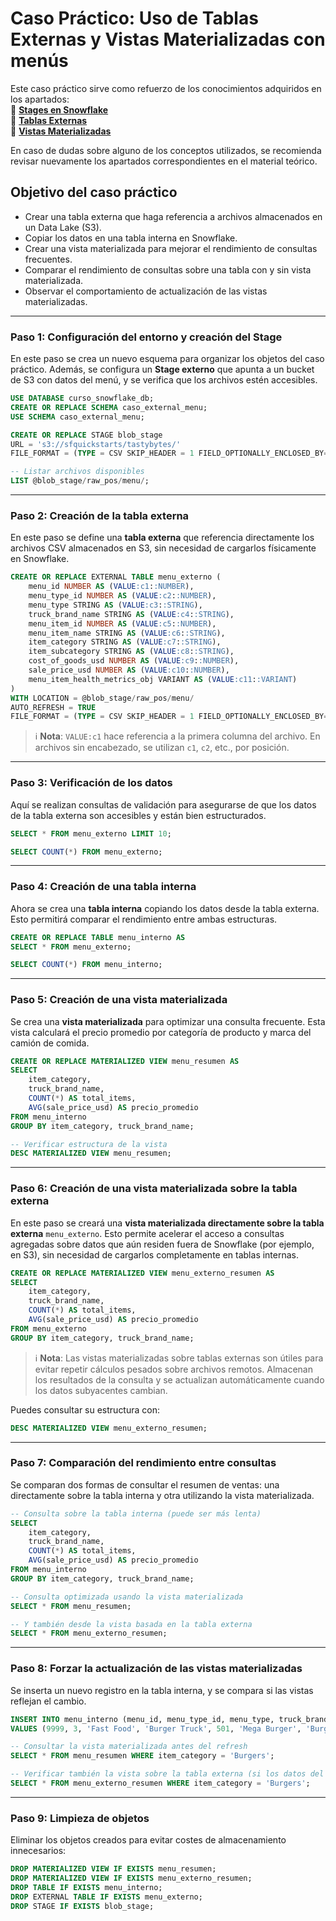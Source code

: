 # Caso Práctico: Uso de Tablas Externas y Vistas Materializadas con menús

Este caso práctico sirve como refuerzo de los conocimientos adquiridos en los apartados:  
📄 **[Stages en Snowflake](02_snowflake_objetos_seguros.md#stages-en-snowflake)**  
📄 **[Tablas Externas](02_snowflake_objetos_seguros.md#tablas-externas)**  
📄 **[Vistas Materializadas](02_snowflake_objetos_seguros.md#vistas-materializadas)**

En caso de dudas sobre alguno de los conceptos utilizados, se recomienda revisar nuevamente los apartados correspondientes en el material teórico.

## Objetivo del caso práctico

- Crear una tabla externa que haga referencia a archivos almacenados en un Data Lake (S3).  
- Copiar los datos en una tabla interna en Snowflake.  
- Crear una vista materializada para mejorar el rendimiento de consultas frecuentes.  
- Comparar el rendimiento de consultas sobre una tabla con y sin vista materializada.  
- Observar el comportamiento de actualización de las vistas materializadas.  

---

### Paso 1: Configuración del entorno y creación del Stage

En este paso se crea un nuevo esquema para organizar los objetos del caso práctico. Además, se configura un **Stage externo** que apunta a un bucket de S3 con datos del menú, y se verifica que los archivos estén accesibles.

```sql
USE DATABASE curso_snowflake_db;
CREATE OR REPLACE SCHEMA caso_external_menu;
USE SCHEMA caso_external_menu;

CREATE OR REPLACE STAGE blob_stage
URL = 's3://sfquickstarts/tastybytes/'
FILE_FORMAT = (TYPE = CSV SKIP_HEADER = 1 FIELD_OPTIONALLY_ENCLOSED_BY='"');

-- Listar archivos disponibles
LIST @blob_stage/raw_pos/menu/;
```

---

### Paso 2: Creación de la tabla externa

En este paso se define una **tabla externa** que referencia directamente los archivos CSV almacenados en S3, sin necesidad de cargarlos físicamente en Snowflake.

```sql
CREATE OR REPLACE EXTERNAL TABLE menu_externo (
    menu_id NUMBER AS (VALUE:c1::NUMBER),
    menu_type_id NUMBER AS (VALUE:c2::NUMBER),
    menu_type STRING AS (VALUE:c3::STRING),
    truck_brand_name STRING AS (VALUE:c4::STRING),
    menu_item_id NUMBER AS (VALUE:c5::NUMBER),
    menu_item_name STRING AS (VALUE:c6::STRING),
    item_category STRING AS (VALUE:c7::STRING),
    item_subcategory STRING AS (VALUE:c8::STRING),
    cost_of_goods_usd NUMBER AS (VALUE:c9::NUMBER),
    sale_price_usd NUMBER AS (VALUE:c10::NUMBER),
    menu_item_health_metrics_obj VARIANT AS (VALUE:c11::VARIANT)
)
WITH LOCATION = @blob_stage/raw_pos/menu/
AUTO_REFRESH = TRUE
FILE_FORMAT = (TYPE = CSV SKIP_HEADER = 1 FIELD_OPTIONALLY_ENCLOSED_BY='"');
```

> ℹ️ **Nota**: `VALUE:c1` hace referencia a la primera columna del archivo. En archivos sin encabezado, se utilizan `c1`, `c2`, etc., por posición.

---

### Paso 3: Verificación de los datos

Aquí se realizan consultas de validación para asegurarse de que los datos de la tabla externa son accesibles y están bien estructurados.

```sql
SELECT * FROM menu_externo LIMIT 10;

SELECT COUNT(*) FROM menu_externo;
```

---

### Paso 4: Creación de una tabla interna

Ahora se crea una **tabla interna** copiando los datos desde la tabla externa. Esto permitirá comparar el rendimiento entre ambas estructuras.

```sql
CREATE OR REPLACE TABLE menu_interno AS 
SELECT * FROM menu_externo;

SELECT COUNT(*) FROM menu_interno;
```

---

### Paso 5: Creación de una vista materializada

Se crea una **vista materializada** para optimizar una consulta frecuente. Esta vista calculará el precio promedio por categoría de producto y marca del camión de comida.

```sql
CREATE OR REPLACE MATERIALIZED VIEW menu_resumen AS
SELECT 
    item_category, 
    truck_brand_name, 
    COUNT(*) AS total_items, 
    AVG(sale_price_usd) AS precio_promedio
FROM menu_interno
GROUP BY item_category, truck_brand_name;

-- Verificar estructura de la vista
DESC MATERIALIZED VIEW menu_resumen;
```

---


### Paso 6: Creación de una vista materializada sobre la tabla externa

En este paso se creará una **vista materializada directamente sobre la tabla externa** `menu_externo`. Esto permite acelerar el acceso a consultas agregadas sobre datos que aún residen fuera de Snowflake (por ejemplo, en S3), sin necesidad de cargarlos completamente en tablas internas.

```sql
CREATE OR REPLACE MATERIALIZED VIEW menu_externo_resumen AS
SELECT 
    item_category, 
    truck_brand_name, 
    COUNT(*) AS total_items, 
    AVG(sale_price_usd) AS precio_promedio
FROM menu_externo
GROUP BY item_category, truck_brand_name;
```

> ℹ️ **Nota**: Las vistas materializadas sobre tablas externas son útiles para evitar repetir cálculos pesados sobre archivos remotos. Almacenan los resultados de la consulta y se actualizan automáticamente cuando los datos subyacentes cambian.

Puedes consultar su estructura con:

```sql
DESC MATERIALIZED VIEW menu_externo_resumen;
```

---

### Paso 7: Comparación del rendimiento entre consultas

Se comparan dos formas de consultar el resumen de ventas: una directamente sobre la tabla interna y otra utilizando la vista materializada.

```sql
-- Consulta sobre la tabla interna (puede ser más lenta)
SELECT 
    item_category, 
    truck_brand_name, 
    COUNT(*) AS total_items, 
    AVG(sale_price_usd) AS precio_promedio
FROM menu_interno
GROUP BY item_category, truck_brand_name;

-- Consulta optimizada usando la vista materializada
SELECT * FROM menu_resumen;

-- Y también desde la vista basada en la tabla externa
SELECT * FROM menu_externo_resumen;
```

---

### Paso 8: Forzar la actualización de las vistas materializadas

Se inserta un nuevo registro en la tabla interna, y se compara si las vistas reflejan el cambio.

```sql
INSERT INTO menu_interno (menu_id, menu_type_id, menu_type, truck_brand_name, menu_item_id, menu_item_name, item_category, item_subcategory, cost_of_goods_usd, sale_price_usd, menu_item_health_metrics_obj)
VALUES (9999, 3, 'Fast Food', 'Burger Truck', 501, 'Mega Burger', 'Burgers', 'Special', 2.50, 8.99, NULL);

-- Consultar la vista materializada antes del refresh
SELECT * FROM menu_resumen WHERE item_category = 'Burgers';

-- Verificar también la vista sobre la tabla externa (si los datos del stage se modificaran)
SELECT * FROM menu_externo_resumen WHERE item_category = 'Burgers';
```

---

### Paso 9: Limpieza de objetos

Eliminar los objetos creados para evitar costes de almacenamiento innecesarios:

```sql
DROP MATERIALIZED VIEW IF EXISTS menu_resumen;
DROP MATERIALIZED VIEW IF EXISTS menu_externo_resumen;
DROP TABLE IF EXISTS menu_interno;
DROP EXTERNAL TABLE IF EXISTS menu_externo;
DROP STAGE IF EXISTS blob_stage;
```

